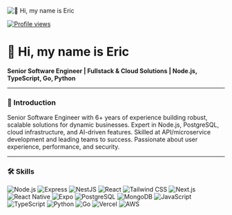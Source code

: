 ![👋 Hi, my name is Eric](https://mir-s3-cdn-cf.behance.net/project_modules/max_1200/79731568097599.5b50bca477735.jpg)

[![Profile views](https://shields.io/badge/Profile_views-1000-blue?style=flat&logo=github)](https://github.com/kerrickchan)

# 👋 Hi, my name is Eric

**Senior Software Engineer | Fullstack & Cloud Solutions | Node.js, TypeScript, Go, Python**

---

### 🚀 Introduction

Senior Software Engineer with 6+ years of experience building robust, scalable solutions for dynamic businesses. Expert in Node.js, PostgreSQL, cloud infrastructure, and AI-driven features. Skilled at API/microservice development and leading teams to success. Passionate about user experience, performance, and security.

---

### 🛠️ Skills

<p>
  <img src="https://img.shields.io/badge/Node.js-8CC84B?logo=node.js&logoColor=white" alt="Node.js" />
  <img src="https://img.shields.io/badge/Express-000000?logo=express&logoColor=white" alt="Express" />
  <img src="https://img.shields.io/badge/NestJS-E0234E?logo=nestjs&logoColor=white" alt="NestJS" />
  <img src="https://img.shields.io/badge/React-20232A?logo=react&logoColor=61DAFB" alt="React" />
  <img src="https://img.shields.io/badge/Tailwind_CSS-38B2AC?logo=tailwind-css&logoColor=white" alt="Tailwind CSS" />
  <img src="https://img.shields.io/badge/Next.js-000000?logo=next.js&logoColor=white" alt="Next.js" />
  <img src="https://img.shields.io/badge/React_Native-20232A?logo=react&logoColor=61DAFB" alt="React Native" />
  <img src="https://img.shields.io/badge/Expo-000020?logo=expo&logoColor=white" alt="Expo" />
  <img src="https://img.shields.io/badge/PostgreSQL-316192?logo=postgresql&logoColor=white" alt="PostgreSQL" />
  <img src="https://img.shields.io/badge/MongoDB-4EA94B?logo=mongodb&logoColor=white" alt="MongoDB" />
  <img src="https://img.shields.io/badge/JavaScript-F7DF1C?logo=javascript&logoColor=white" alt="JavaScript" />
  <img src="https://img.shields.io/badge/TypeScript-3178C6?logo=typescript&logoColor=white" alt="TypeScript" />
  <img src="https://img.shields.io/badge/Python-306998?logo=python&logoColor=white" alt="Python" />
  <img src="https://img.shields.io/badge/Go-00ADD8?logo=go&logoColor=white" alt="Go" />
  <img src="https://img.shields.io/badge/Vercel-000000?logo=vercel&logoColor=white" alt="Vercel" />
  <img src="https://img.shields.io/badge/AWS-232F3E?style=flat&logo=amazonwebservices&logoColor=white" alt="AWS" />
</p>

<!--

---

Hide GitHub Stats due to old cache not update problem
### 📈 GitHub Stats
![GitHub stats](https://github-readme-stats.kerrickchan.com/api?username=kerrickchan&theme=blue-green)
[![GitHub Streak](https://github-readme-streak-stats-gules-psi.vercel.app?user=kerrickchan&theme=dark)](https://git.io/streak-stats)
![GitHub's Top Languages](https://github-readme-stats.kerrickchan.com/api/top-langs?username=kerrickchan&theme=blue-green)

---

-->
